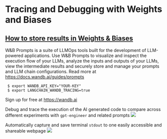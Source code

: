 Tracing and Debugging with Weights and Biases
============================

## **[How to store results in Weights & Biases]()**

W&B Prompts is a suite of LLMOps tools built for the development of LLM-powered applications. Use W&B Prompts to visualize and inspect the execution flow of your LLMs, analyze the inputs and outputs of your LLMs, view the intermediate results and securely store and manage your prompts and LLM chain configurations. Read more at https://docs.wandb.ai/guides/prompts

```shell
 $ export WANDB_API_KEY="YOUR-KEY"
 $ export LANGCHAIN_WANDB_TRACING=true
 ```

Sign up for free at https://wandb.ai


Debug and trace the execution of the AI generated code to compare across different experiments with `gpt-engineer` and related prompts
![](https://drive.google.com/uc?id=10wuLwyPbH00CoESsS2Q2q6mkdrtS91jd)


Automatically capture and save terminal `stdout` to one easily accessible and shareable webpage
![](https://drive.google.com/uc?id=1gVva7ZfpwbTSBsnNvId6iq09Gw5ETOks)
